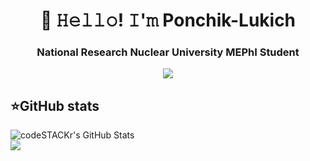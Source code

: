 <h1 align="center">👋 𝙷𝚎𝚕𝚕𝚘! 𝙸'𝚖 Ponchik-Lukich</h1>

<h3 align="center">National Research Nuclear University MEPhI Student</h3>
<p align="center">
 <a href="https://tlgg.ru/artemii_lukich"><img src="https://img.shields.io/badge/-Telegram-blue?style=flat&logo=Telegram&logoColor=white" /></a>
</p>

<summary><h2><b>⭐GitHub stats</b></h2></summary>
  <p>
   <img alt="codeSTACKr's GitHub Stats" src="https://github-readme-stats.vercel.app/api?username=Ponchik-Lukich&show_icons=true&theme=dark" />
   <br>
   <img src="https://metrics.lecoq.io/Ponchik-Lukich" />
  </p>
